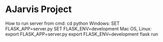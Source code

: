 # AJarvis Project

How to run server from cmd:
    cd python
    Windows:
        SET FLASK_APP=server.py
        SET FLASK_ENV=development
    Mac OS, Linux:
        export FLASK_APP=server.py
        export FLASK_ENV=development
    flask run